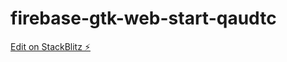 # firebase-gtk-web-start-qaudtc

[Edit on StackBlitz ⚡️](https://stackblitz.com/edit/firebase-gtk-web-start-qaudtc)